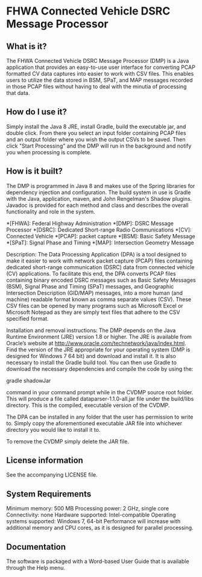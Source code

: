 # FHWA Connected Vehicle DSRC Message Processor

## What is it?
The FHWA Connected Vehicle DSRC Message Processor (DMP) is a Java
application that provides an easy-to-use user interface for converting PCAP
formatted CV data captures into easier to work with CSV files. This enables
users to utilize the data stored in BSM, SPaT, and MAP messages recorded in
those PCAP files without having to deal with the minutia of processing that
data.

## How do I use it?
Simply install the Java 8 JRE, install Gradle, build the executable jar, and 
double click. From there you select an input folder containing PCAP files and 
an output folder where you wish the output CSVs to be saved. Then click "Start 
Processing" and the DMP will run in the background and notify you when 
processing is complete.

## How is it built?
The DMP is programmed in Java 8 and makes use of the Spring libraries for
dependency injection and configuration. The build system in use is Gradle with
the Java, application, maven, and John Rengelman's Shadow plugins. Javadoc is
provided for each method and class and describes the overall functionality and
role in the system.

*[FHWA]: Federal Highway Administration
*[DMP]: DSRC Message Processor
*[DSRC]: Dedicated Short-range Radio Communications
*[CV]: Connected Vehicle
*[PCAP]: packet capture
*[BSM]: Basic Safety Message
*[SPaT]: Signal Phase and Timing
*[MAP]: Intersection Geometry Message

Description: 
The Data Processing Application (DPA) is a tool designed to make
it easier to work with network packet capture (PCAP) files containing
dedicated short-range communication (DSRC) data from connected vehicle (CV)
applications. To facilitate this end, the DPA converts PCAP files containing
binary encoded DSRC messages such as Basic Safety Messages (BSM), Signal Phase
and Timing (SPaT) messages, and Geographic Intersection Description (GID/MAP)
messages, into a more human (and machine) readable format known as comma
separate values (CSV). These CSV files can be opened by many programs such as
Microsoft Excel or Microsoft Notepad as they are simply text files that adhere
to the CSV specified format.


Installation and removal instructions:
The DMP depends on the Java Runtime Environment (JRE) version 1.8 or higher.
The JRE is available from Oracle’s website at
http://www.oracle.com/technetwork/java/index.html. Find the version of the JRE
appropriate for your operating system (DMP is designed for Windows 7 64 bit)
and download and install it. It is also necessary to install the Gradle build
tool. You can then use Gradle to download the necessary dependencies and
compile the code by using the:

gradle shadowJar

command in your command prompt while in the CVDMP source root folder.
This will produce a file called dataparser-1.1.0-all.jar file under the
build/libs directory. This is the compiled, executable version of the CVDMP.

The DPA can be installed in any folder that the user has permission to write
to. Simply copy the aforementioned executable JAR file into whichever
directory you would like to install it to.

To remove the CVDMP simply delete the JAR file. 

License information
-------------------
See the accompanying LICENSE file.


System Requirements 
------------------------- 
Minimum memory: 500 MB
Processing power: 2 GHz, single core 
Connectivity: none 
Hardware supported: Intel-compatible 
Operating systems supported: Windows 7, 64-bit 
Performance will increase with additional memory and CPU cores, as it is
designed for parallel processing.

Documentation
------------- 
The software is packaged with a Word-based User Guide that is available 
through the Help menu.
